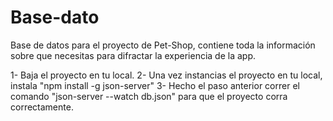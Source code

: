 # Base-dato

Base de datos para el proyecto de Pet-Shop, contiene toda la información sobre que necesitas para difractar la experiencia de la app.

1- Baja el proyecto en tu local.
2- Una vez instancias el proyecto en tu local, instala "npm install -g json-server"
3- Hecho el paso anterior correr el comando "json-server --watch db.json" para que el proyecto corra correctamente.